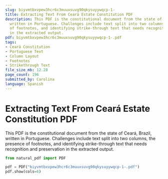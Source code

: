 ```yaml
---
slug: biyvmtbxvpew3hcr6c3muuxsuvg90qkysuyywqcp-1-
title: Extracting Text From Ceará Estate Constitution PDF
description: This PDF is the constitutional document from the state of Ceará, Brazil,
  written in Portuguese. Challenges include text split into two columns, the presence
  of footnotes, and identifying strike-through text that needs recognition and preservation
  in the extracted output.
pdf: biyvmtbxvpew3hcr6c3muuxsuvg90qkysuyywqcp-1-.pdf
tags:
- Ceará Constitution
- Portuguese Text
- Column Layout
- Footnotes
- Strikethrough Text
file_size_mb: 12.28
page_count: 196
submitted_by: Carolina
language: Spanish
---
```

# Extracting Text From Ceará Estate Constitution PDF

This PDF is the constitutional document from the state of Ceará, Brazil, written in Portuguese. Challenges include text split into two columns, the presence of footnotes, and identifying strike-through text that needs recognition and preservation in the extracted output.

```python
from natural_pdf import PDF

pdf = PDF("biyvmtbxvpew3hcr6c3muuxsuvg90qkysuyywqcp-1-.pdf")
pdf.show(cols=6)
```
